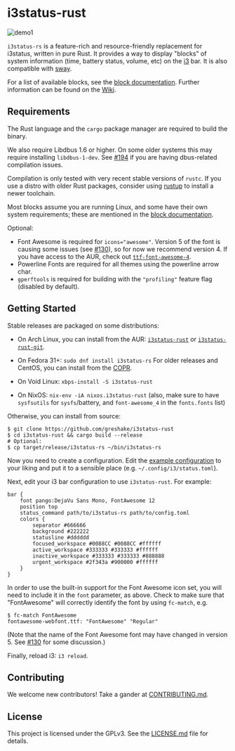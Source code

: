 # i3status-rust

![demo1](https://raw.githubusercontent.com/XYunknown/i3status-rust/master/img/example_bar.png)

`i3status-rs` is a feature-rich and resource-friendly replacement for i3status, written in pure Rust. It provides a way to display "blocks" of system information (time, battery status, volume, etc) on the [i3](https://i3wm.org/) bar. It is also compatible with [sway](http://swaywm.org/).

For a list of available blocks, see the [block documentation](blocks.md). Further information can be found on the [Wiki](https://github.com/greshake/i3status-rust/wiki).

## Requirements

The Rust language and the `cargo` package manager are required to build the binary.

We also require Libdbus 1.6 or higher. On some older systems this may require installing `libdbus-1-dev`. See [#194](https://github.com/greshake/i3status-rust/issues/194) if you are having dbus-related compilation issues.

Compilation is only tested with very recent stable versions of `rustc`. If you use a distro with older Rust packages, consider using [rustup](https://rustup.rs/) to install a newer toolchain.

Most blocks assume you are running Linux, and some have their own system requirements; these are mentioned in the [block documentation](blocks.md).

Optional:

* Font Awesome is required for `icons="awesome"`. Version 5 of the font is causing some issues (see [#130](https://github.com/greshake/i3status-rust/issues/130)), so for now we recommend version 4. If you have access to the AUR, check out [`ttf-font-awesome-4`](https://aur.archlinux.org/packages/ttf-font-awesome-4/).
* Powerline Fonts are required for all themes using the powerline arrow char.
* `gperftools` is required for building with the `"profiling"` feature flag (disabled by default).

## Getting Started

Stable releases are packaged on some distributions:

- On Arch Linux, you can install from the AUR: [`i3status-rust`](https://aur.archlinux.org/packages/i3status-rust/) or [`i3status-rust-git`](https://aur.archlinux.org/packages/i3status-rust-git/).

- On Fedora 31+: `sudo dnf install i3status-rs` For older releases and CentOS, you can install from the [COPR](https://copr.fedorainfracloud.org/coprs/atim/i3status-rust/).

- On Void Linux: `xbps-install -S i3status-rust`

- On NixOS: `nix-env -iA nixos.i3status-rust` (also, make sure to have `sysfsutils` for `sysfs`/battery, and `font-awesome_4` in the `fonts.fonts` list)

Otherwise, you can install from source:

```shell
$ git clone https://github.com/greshake/i3status-rust
$ cd i3status-rust && cargo build --release
# Optional:
$ cp target/release/i3status-rs ~/bin/i3status-rs
```

Now you need to create a configuration. Edit the [example configuration](https://raw.githubusercontent.com/greshake/i3status-rust/master/example_config.toml) to your liking and put it to a sensible place (e.g. `~/.config/i3/status.toml`).

Next, edit your i3 bar configuration to use `i3status-rust`. For example:

```
bar {
    font pango:DejaVu Sans Mono, FontAwesome 12
    position top
    status_command path/to/i3status-rs path/to/config.toml
    colors {
        separator #666666
        background #222222
        statusline #dddddd
        focused_workspace #0088CC #0088CC #ffffff
        active_workspace #333333 #333333 #ffffff
        inactive_workspace #333333 #333333 #888888
        urgent_workspace #2f343a #900000 #ffffff
    }
}
```

In order to use the built-in support for the Font Awesome icon set, you will need to include it in the `font` parameter, as above. Check to make sure that "FontAwesome" will correctly identify the font by using `fc-match`, e.g.

``` shell
$ fc-match FontAwesome
fontawesome-webfont.ttf: "FontAwesome" "Regular"
```

(Note that the name of the Font Awesome font may have changed in version 5. See [#130](https://github.com/greshake/i3status-rust/issues/130) for some discussion.)

Finally, reload i3: `i3 reload`.

## Contributing

We welcome new contributors! Take a gander at [CONTRIBUTING.md](CONTRIBUTING.md).

## License

This project is licensed under the GPLv3. See the [LICENSE.md](LICENSE.md) file for details.
